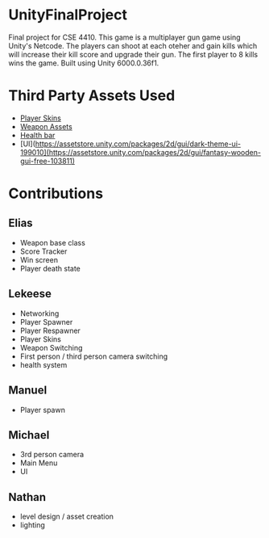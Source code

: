 # UnityFinalProject

Final project for CSE 4410. This game is a multiplayer gun game using Unity's Netcode. The players can shoot at each oteher and gain kills which will increase their kill score and upgrade their gun. The first player to 8 kills wins the game. Built using Unity 6000.0.36f1.

# Third Party Assets Used
- [Player Skins](https://assetstore.unity.com/packages/3d/characters/gamedev-essential-kit-capsule-free-edition-307339)
- [Weapon Assets](https://assetstore.unity.com/packages/3d/props/weapons/weapons-pack-bullets-302702)
- [Health bar](https://assetstore.unity.com/packages/tools/gui/microbar-animated-health-bar-framework-239154)
- [UI](https://assetstore.unity.com/packages/2d/gui/dark-theme-ui-199010](https://assetstore.unity.com/packages/2d/gui/fantasy-wooden-gui-free-103811)

# Contributions

## Elias
- Weapon base class
- Score Tracker
- Win screen
- Player death state
## Lekeese
- Networking
- Player Spawner
- Player Respawner
- Player Skins
- Weapon Switching
- First person / third person camera switching
- health system
## Manuel
- Player spawn
## Michael
- 3rd person camera
- Main Menu
- UI
## Nathan
- level design / asset creation 
- lighting
